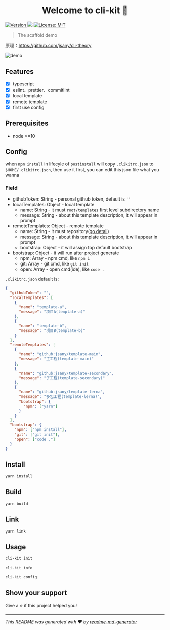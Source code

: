 <h1 align="center">Welcome to cli-kit 👋</h1>
<p>
  <a href="https://www.npmjs.com/package/cli-kit" target="_blank">
    <img alt="Version" src="https://img.shields.io/npm/v/cli-kit.svg">
  </a>
  <img src="https://img.shields.io/badge/node-%3E%3D8.10.0-blue.svg" />
  <a href="#" target="_blank">
    <img alt="License: MIT" src="https://img.shields.io/badge/License-MIT-yellow.svg" />
  </a>
</p>

> The scaffold demo

原理：<https://github.com/jsany/cli-theory>

![demo](./snapshots/demo.gif)

## Features

- [x] typescript
- [x] eslint、prettier、commitlint
- [x] local template
- [x] remote template
- [x] first use config

## Prerequisites

- node >=10

## Config

when `npm install` in lifecyle of `postinstall` will copy `.clikitrc.json` to `$HOME/.clikitrc.json`, then use it first, you can edit this json file what you wanna

### Field

- githubToken: String - personal github token, default is `''`
- localTemplates: Object - local template
  - name: String - it must `root/templates` first level subdirectory name
  - message: String - about this template description, it will appear in prompt
- remoteTemplates: Object - remote template
  - name: String - it must repository([go detail](https://www.npmjs.com/package/download-git-repo#repository))
  - message: String - about this template description, it will appear in prompt
  - bootstrap: Object - it will assign top default bootstrap
- bootstrap: Object - it will run after project generate
  - npm: Array - npm cmd, like `npm i`
  - git: Array - git cmd, like `git init`
  - open: Array - open cmd(ide), like `code .`

`.clikitrc.json` default is:

```json
{
  "githubToken": "",
  "localTemplates": [
    {
      "name": "template-a",
      "message": "项目A(template-a)"
    },
    {
      "name": "template-b",
      "message": "项目B(template-b)"
    }
  ],
  "remoteTemplates": [
    {
      "name": "github:jsany/template-main",
      "message": "主工程(template-main)"
    },
    {
      "name": "github:jsany/template-secondary",
      "message": "子工程(template-secondary)"
    },
    {
      "name": "github:jsany/template-lerna",
      "message": "多包工程(template-lerna)",
      "bootstrap": {
        "npm": ["yarn"]
      }
    }
  ],
  "bootstrap": {
    "npm": ["npm install"],
    "git": ["git init"],
    "open": ["code ."]
  }
}

```

## Install

```sh
yarn install
```

## Build

```sh
yarn build
```

## Link

```sh
yarn link
```

## Usage

```sh
cli-kit init
```

```sh
cli-kit info
```

```sh
cli-kit config
```

## Show your support

Give a ⭐️ if this project helped you!

***
_This README was generated with ❤️ by [readme-md-generator](https://github.com/kefranabg/readme-md-generator)_

